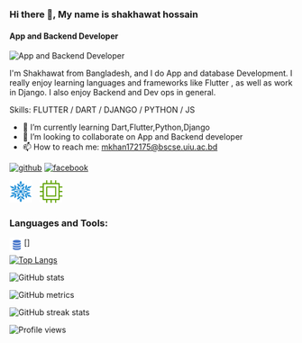 ### Hi there 👋, My name is shakhawat hossain
#### App and Backend Developer 
![App and Backend Developer ](https://pbs.twimg.com/profile_banners/1299117956316626946/1598909525/1080x360)

I'm Shakhawat from Bangladesh, and I do  App and database Development. I really enjoy learning languages and frameworks like Flutter , as well as work in Django. I also enjoy Backend and Dev ops in general.

Skills: FLUTTER / DART / DJANGO / PYTHON / JS

- 🌱 I’m currently learning Dart,Flutter,Python,Django 
- 👯 I’m looking to collaborate on App and Backend developer 
- 📫 How to reach me: mkhan172175@bscse.uiu.ac.bd 


[<img src='https://cdn.jsdelivr.net/npm/simple-icons@3.0.1/icons/github.svg' alt='github' height='40'>](https://github.com/shakhawat-khan)  [<img src='https://cdn.jsdelivr.net/npm/simple-icons@3.0.1/icons/facebook.svg' alt='facebook' height='40'>](https://www.facebook.com/sk.sristy)  

<a href='https://archiveprogram.github.com/'><img src='https://raw.githubusercontent.com/acervenky/animated-github-badges/master/assets/acbadge.gif' width='40' height='40'></a> <a href='https://docs.github.com/en/developers'><img src='https://raw.githubusercontent.com/acervenky/animated-github-badges/master/assets/devbadge.gif' width='40' height='40'></a> 

### Languages and Tools:

[<img align="left" alt="SQL" width="26px" src="https://raw.githubusercontent.com/github/explore/80688e429a7d4ef2fca1e82350fe8e3517d3494d/topics/sql/sql.png" />]


[![Top Langs](https://github-readme-stats.vercel.app/api/top-langs/?username=shakhawat-khan)](https://github.com/anuraghazra/github-readme-stats)

![GitHub stats](https://github-readme-stats.vercel.app/api?username=shakhawat-khan&show_icons=true)  

![GitHub metrics](https://metrics.lecoq.io/shakhawat-khan)  

![GitHub streak stats](https://github-readme-streak-stats.herokuapp.com/?user=shakhawat-khan)  

![Profile views](https://gpvc.arturio.dev/shakhawat-khan)  
